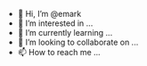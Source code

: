 - 👋 Hi, I’m @emark
- 👀 I’m interested in ...
- 🌱 I’m currently learning ...
- 💞️ I’m looking to collaborate on ...
- 📫 How to reach me ...

<!---
emark/emark is a ✨ special ✨ repository because its `README.md` (this file) appears on your GitHub profile.
You can click the Preview link to take a look at your changes.
--->
